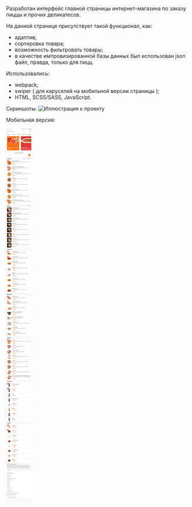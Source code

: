 Разработан интерфейс главной страницы интернет-магазина по заказу пиццы и прочих деликатесов.

На данной странице присутствует такой функционал, как:

- адаптив;
- сортировка товара;
- возможность фильтровать товары;
- в качестве импровизированной базы данных был использован json файл, правда, только для пицц.

Использовались:

- webpack;
- swiper ( для каруселей на мобильной версии страницы );
- HTML, SCSS/SASS, JavaScript.

Скриншоты:
![Иллюстрация к проекту](https://github.com/Papilele/practMore/blob/master/practMore_screen/1.png)

Мобильная версия:

![Иллюстрация к проекту](https://github.com/Papilele/practMore/blob/master/practMore_screen/2.png)
